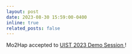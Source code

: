 ```yaml
---
layout: post
date: 2023-08-30 15:59:00-0400
inline: true
related_posts: false
---
```


Mo2Hap accepted to <a href="https://uist.acm.org/2023/cfp/#demos"> UIST 2023 Demo Session </a>! 
